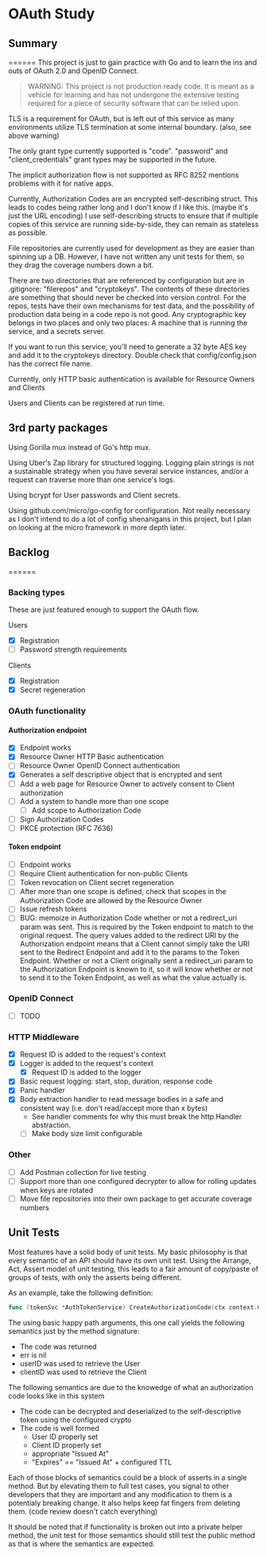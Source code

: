 # OAuth Study

## Summary
======
This project is just to gain practice with Go and to learn the ins and outs of OAuth 2.0 and OpenID Connect.

> WARNING: This project is not production ready code.  It is meant as a vehicle for learning and has not
> undergone the extensive testing required for a piece of security software that can be relied upon.

TLS is a requirement for OAuth, but is left out of this service as many environments utilize TLS termination
at some internal boundary. (also, see above warning)

The only grant type currently supported is "code".  "password" and "client_credentials" grant types may be
supported in the future.

The implicit authorization flow is not supported as RFC 8252 mentions problems with it for native apps.

Currently, Authorization Codes are an encrypted self-describing struct.  This leads to codes being rather
long and I don't know if I like this. (maybe it's just the URL encoding)  I use self-describing structs to
ensure that if multiple copies of this service are running side-by-side, they can remain as stateless as
possible.

File repositories are currently used for development as they are easier than spinning up a DB.  However, I
have not written any unit tests for them, so they drag the coverage numbers down a bit.

There are two directories that are referenced by configuration but are in .gitignore: "filerepos" and
"cryptokeys".  The contents of these directories are something that should never be checked into version
control.  For the repos, tests have their own mechanisms for test data, and the possibility of production
data being in a code repo is not good.  Any cryptographic key belongs in two places and only two places:
A machine that is running the service, and a secrets server.

If you want to run this service, you'll need to generate a 32 byte AES key and add it to the cryptokeys
directory.  Double check that config/config.json has the correct file name.

Currently, only HTTP basic authentication is available for Resource Owners and Clients

Users and Clients can be registered at run time.

## 3rd party packages
Using Gorilla mux instead of Go's http mux.

Using Uber's Zap library for structured logging.  Logging plain strings is not a sustainable strategy when
you have several service instances, and/or a request can traverse more than one service's logs.

Using bcrypt for User passwords and Client secrets.

Using github.com/micro/go-config for configuration.  Not really necessary as I don't intend to do a lot of
config shenanigans in this project, but I plan on looking at the micro framework in more depth later.

## Backlog
======
### Backing types
These are just featured enough to support the OAuth flow.

Users
- [x] Registration
- [ ] Password strength requirements

Clients
- [x] Registration
- [x] Secret regeneration

### OAuth functionality

#### Authorization endpoint
- [x] Endpoint works
- [x] Resource Owner HTTP Basic authentication
- [ ] Resource Owner OpenID Connect authentication
- [x] Generates a self descriptive object that is encrypted and sent
- [ ] Add a web page for Resource Owner to actively consent to Client authorization
- [ ] Add a system to handle more than one scope
    - [ ] Add scope to Authorization Code
- [ ] Sign Authorization Codes
- [ ] PKCE protection (RFC 7636)

#### Token endpoint
- [ ] Endpoint works
- [ ] Require Client authentication for non-public Clients
- [ ] Token revocation on Client secret regeneration
- [ ] After more than one scope is defined, check that scopes in the Authorization Code are allowed by the Resource Owner
- [ ] Issue refresh tokens
- [ ] BUG: memoize in Authorization Code whether or not a redirect_uri param was sent.  This is required by the Token endpoint to match to the original request.  The query values added to the redirect URI by the Authorization endpoint means that a Client cannot simply take the URI sent to the Redirect Endpoint and add it to the params to the Token Endpoint.  Whether or not a Client originally sent a redirect_uri param to the Authorization Endpoint is known to it, so it will know whether or not to send it to the Token Endpoint, as well as what the value actually is.

### OpenID Connect
- [ ] TODO

### HTTP Middleware
- [x] Request ID is added to the request's context
- [x] Logger is added to the request's context
    - [x] Request ID is added to the logger
- [x] Basic request logging: start, stop, duration, response code
- [x] Panic handler
- [x] Body extraction handler to read message bodies in a safe and consistent way (i.e. don't read/accept more than x bytes)
    - See handler comments for why this must break the http.Handler abstraction.
    - [ ] Make body size limit configurable

### Other
- [ ] Add Postman collection for live testing
- [ ] Support more than one configured decrypter to allow for rolling updates when keys are rotated
- [ ] Move file repositories into their own package to get accurate coverage numbers

## Unit Tests
Most features have a solid body of unit tests.  My basic philosophy is that every semantic of an API
should have its own unit test.  Using the Arrange, Act, Assert model of unit testing, this leads to a
fair amount of copy/paste of groups of tests, with only the asserts being different.

As an example, take the following definition:
``` Go
func (tokenSvc *AuthTokenService) CreateAuthorizationCode(ctx context.Context, userID uuid.UUID, clientID uuid.UUID) (code []byte, err error)
```

The using basic happy path arguments, this one call yields the following semantics just by the method signature:

- The code was returned
- err is nil
- userID was used to retrieve the User
- clientID was used to retrieve the Client

The following semantics are due to the knowedge of what an authorization code looks like in this system

- The code can be decrypted and deserialized to the self-descriptive token using the configured crypto
- The code is well formed
    - User ID properly set
    - Client ID properly set
    - appropriate "Issued At"
    - "Expires" == "Issued At" + configured TTL

Each of those blocks of semantics could be a block of asserts in a single method.  But by elevating them to
full test cases, you signal to other developers that they are important and any modification to them is a
potentialy breaking change.  It also helps keep fat fingers from deleting them. (code review doesn't catch
everything)

It should be noted that if functionality is broken out into a private helper method, the unit test for those
semantics should still test the public method as that is where the semantics are expected.